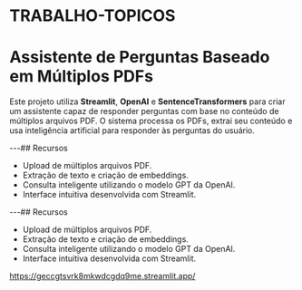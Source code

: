 # TRABALHO-TOPICOS
# Assistente de Perguntas Baseado em Múltiplos PDFs

Este projeto utiliza **Streamlit**, **OpenAI** e **SentenceTransformers** para criar um assistente capaz de responder perguntas com base no conteúdo de múltiplos arquivos PDF. O sistema processa os PDFs, extrai seu conteúdo e usa inteligência artificial para responder às perguntas do usuário.

---## Recursos

- Upload de múltiplos arquivos PDF.
- Extração de texto e criação de embeddings.
- Consulta inteligente utilizando o modelo GPT da OpenAI.
- Interface intuitiva desenvolvida com Streamlit.

---## Recursos

- Upload de múltiplos arquivos PDF.
- Extração de texto e criação de embeddings.
- Consulta inteligente utilizando o modelo GPT da OpenAI.
- Interface intuitiva desenvolvida com Streamlit.

https://geccgtsvrk8mkwdcgdq9me.streamlit.app/

